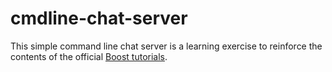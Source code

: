# cmdline-chat-server

This simple command line chat server is a learning exercise to reinforce the contents of the official [Boost tutorials](https://www.boost.org/doc/libs/1_87_0/doc/html/boost_asio/tutorial.html).